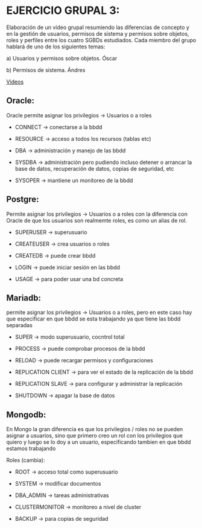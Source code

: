 # EJERCICIO GRUPAL 3:

Elaboración de un vídeo grupal resumiendo las diferencias de concepto y en la gestión de usuarios, permisos de sistema y permisos sobre objetos, roles y perfiles entre los cuatro SGBDs estudiados. Cada miembro del grupo hablará de uno de los siguientes temas:


a) Usuarios y permisos sobre objetos. Óscar


b) Permisos de sistema. Ándres 


[Videos](https://drive.google.com/drive/folders/1t4yEHYT8_VD_1Te7bLSrhIVbaR7a0Tq0?usp=drive_link)


## Oracle:

Oracle permite asignar los privilegios -> Usuarios o a roles

- CONNECT -> conectarse a la bbdd

- RESOURCE -> acceso a todos los recursos (tablas etc)

- DBA -> administración y manejo de las bbdd

- SYSDBA -> administración pero pudiendo incluso detener o arrancar la base de datos, recuperación de datos, copias de seguridad, etc

- SYSOPER -> mantiene un monitoreo de la bbdd

## Postgre:

Permite asignar los privilegios -> Usuarios o a roles con la diferencia con Oracle de que los usuarios son realmemte roles, es como un alias de rol.

- SUPERUSER -> superusuario

- CREATEUSER -> crea usuarios o roles

- CREATEDB -> puede crear bbdd

- LOGIN -> puede iniciar sesión en las bbdd

- USAGE -> para poder usar una bd concreta

## Mariadb:

permite asignar los privilegios -> Usuarios o a roles, pero en este caso hay que especificar en que bbdd se esta trabajando ya que tiene las bbdd separadas

- SUPER -> modo superusuario, cocntrol total

- PROCESS -> puede comprobar procesos de la bbdd

- RELOAD -> puede recargar permisos y configuraciones 

- REPLICATION CLIENT -> para ver el estado de la replicación de la bbdd

- REPLICATION SLAVE -> para configurar y administrar la replicación

- SHUTDOWN -> apagar la base de datos

## Mongodb:

En Mongo la gran diferencia es que los privilegios / roles no se pueden asignar a usuarios, sino que primero creo un rol con los privilegios que quiero y luego se lo doy a un usuario, especificando tambien en que bbdd estamos trabajando

Roles (cambia):

- ROOT -> acceso total como superusuario

- SYSTEM -> modificar documentos

- DBA_ADMIN -> tareas administrativas

- CLUSTERMONITOR -> monitoreo a nivel de cluster

- BACKUP -> para copias de seguridad


